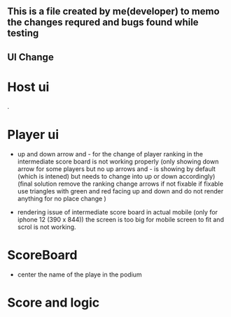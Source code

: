 ## This is a file created by me(developer) to memo the changes requred and bugs found while testing ##


## UI Change ##



# Host ui
.


# Player ui
- up and down arrow and - for the change of player ranking in the intermediate score board is not working properly (only showing down arrow for some players but no up arrows and - is showing by default (which is intened) but needs to change into up or down accordingly)(final solution remove the ranking change arrows if not fixable if fixable use triangles with green and red facing up and down and do not render anything for no place change )




- rendering issue of intermediate score board in actual mobile (only for iphone 12 (390 x 844)) the screen is too big for mobile screen to fit and scrol is not working.

# ScoreBoard 

- center the name of the playe in the podium 

# Score and logic


